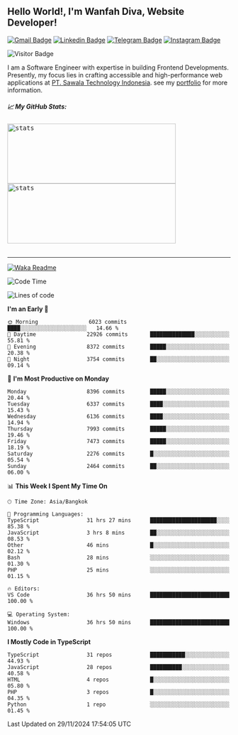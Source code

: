 ## Hello World!, I'm Wanfah Diva, Website Developer!

[![Gmail Badge](https://img.shields.io/badge/-Gmail-white?style=plastic&logo=Gmail&link=mailto:aditputrafirmansyah@gmail.com)](mailto:wanfahdivaa@gmail.com)
[![Linkedin Badge](https://img.shields.io/badge/-LinkedIn-blue?style=plastic&logo=Linkedin&link=https://www.linkedin.com/in/aditputrafirmansyah/)](https://www.linkedin.com/in/wanfahdiva/)
[![Telegram Badge](https://img.shields.io/badge/-Telegram-blue?style=plastic&logo=telegram&link=https://t.me/Adithya_13)](https://t.me/wanfahdiva)
[![Instagram Badge](https://img.shields.io/badge/-Instagram-white?style=plastic&logo=instagram&link=https://www.instagram.com/adithya_firmansyahputra/)](https://www.instagram.com/wnfhdva/)

![Visitor Badge](https://visitor-badge.laobi.icu/badge?page_id=wanfahdiva.wanfahdiva)

<p>
I am a Software Engineer with expertise in building Frontend Developments.
Presently, my focus lies in crafting accessible and high-performance web applications at  <a href="https://sawala/tech" target="_blank">PT. Sawala Technology Indonesia</a>. see my <a href="http://wanfahdiva-com.vercel.app/" target="_blank">portfolio</a> for more information.
</p>

<h5 align="left">
  
📈 **My GitHub Stats:**

</h5>

<div align="left">
<kbd>
    <img height="135em" width="380em" alt="stats" src="https://github-readme-streak-stats.herokuapp.com?user=wanfahdiva&theme=tokyonight_duo&hide_border=true&dates=27DDC9" />
</kbd>
<kbd>
    <img height="135em" width="380em" alt="stats" src="https://github-readme-activity-graph.vercel.app/graph?username=wanfahdiva&theme=react&hide_title=true"></kbd>
</div>

<br />

---

[![Waka Readme](https://github.com/wanfahdiva/wanfahdiva/actions/workflows/waka.yml/badge.svg)](https://github.com/wanfahdiva/wanfahdiva/actions/workflows/waka.yml)

<!--START_SECTION:waka-->
![Code Time](http://img.shields.io/badge/Code%20Time-1%2C493%20hrs%2013%20mins-blue)

![Lines of code](https://img.shields.io/badge/From%20Hello%20World%20I%27ve%20Written-21.5%20million%20lines%20of%20code-blue)

**I'm an Early 🐤** 

```text
🌞 Morning                6023 commits        ████░░░░░░░░░░░░░░░░░░░░░   14.66 % 
🌆 Daytime                22926 commits       ██████████████░░░░░░░░░░░   55.81 % 
🌃 Evening                8372 commits        █████░░░░░░░░░░░░░░░░░░░░   20.38 % 
🌙 Night                  3754 commits        ██░░░░░░░░░░░░░░░░░░░░░░░   09.14 % 
```
📅 **I'm Most Productive on Monday** 

```text
Monday                   8396 commits        █████░░░░░░░░░░░░░░░░░░░░   20.44 % 
Tuesday                  6337 commits        ████░░░░░░░░░░░░░░░░░░░░░   15.43 % 
Wednesday                6136 commits        ████░░░░░░░░░░░░░░░░░░░░░   14.94 % 
Thursday                 7993 commits        █████░░░░░░░░░░░░░░░░░░░░   19.46 % 
Friday                   7473 commits        █████░░░░░░░░░░░░░░░░░░░░   18.19 % 
Saturday                 2276 commits        █░░░░░░░░░░░░░░░░░░░░░░░░   05.54 % 
Sunday                   2464 commits        ██░░░░░░░░░░░░░░░░░░░░░░░   06.00 % 
```


📊 **This Week I Spent My Time On** 

```text
🕑︎ Time Zone: Asia/Bangkok

💬 Programming Languages: 
TypeScript               31 hrs 27 mins      █████████████████████░░░░   85.38 % 
JavaScript               3 hrs 8 mins        ██░░░░░░░░░░░░░░░░░░░░░░░   08.53 % 
Other                    46 mins             █░░░░░░░░░░░░░░░░░░░░░░░░   02.12 % 
Bash                     28 mins             ░░░░░░░░░░░░░░░░░░░░░░░░░   01.30 % 
PHP                      25 mins             ░░░░░░░░░░░░░░░░░░░░░░░░░   01.15 % 

🔥 Editors: 
VS Code                  36 hrs 50 mins      █████████████████████████   100.00 % 

💻 Operating System: 
Windows                  36 hrs 50 mins      █████████████████████████   100.00 % 
```

**I Mostly Code in TypeScript** 

```text
TypeScript               31 repos            ███████████░░░░░░░░░░░░░░   44.93 % 
JavaScript               28 repos            ██████████░░░░░░░░░░░░░░░   40.58 % 
HTML                     4 repos             █░░░░░░░░░░░░░░░░░░░░░░░░   05.80 % 
PHP                      3 repos             █░░░░░░░░░░░░░░░░░░░░░░░░   04.35 % 
Python                   1 repo              ░░░░░░░░░░░░░░░░░░░░░░░░░   01.45 % 
```




 Last Updated on 29/11/2024 17:54:05 UTC
<!--END_SECTION:waka-->
